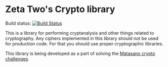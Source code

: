 # Zeta Two's Crypto library

Build status: [![Build Status](https://travis-ci.org/ZetaTwo/zetacrypto.svg?branch=master)](https://travis-ci.org/ZetaTwo/zetacrypto)

This is a library for performing cryptanalysis and other things related to cryptography.
Any ciphers implemented in this library should not be used for production code.
For that you should use proper cryptographic libraries.

This library is being developed as a part of solving the [Matasano crypto challenges](http://cryptopals.com).
